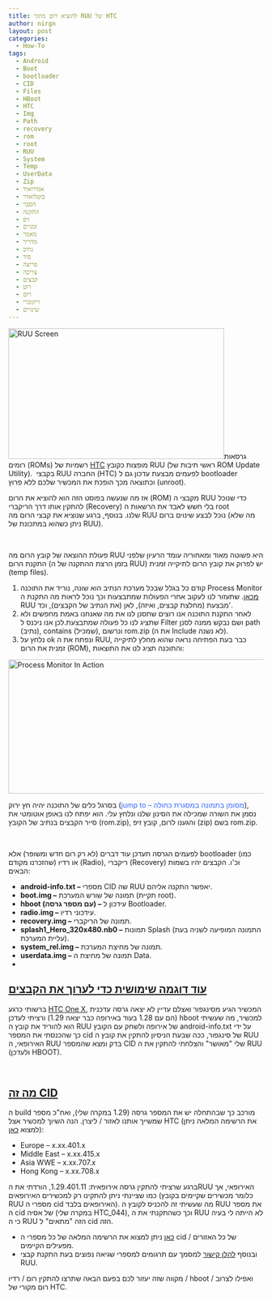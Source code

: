 ```yaml
---
title: להוציא רום מתוך RUU של HTC
author: nirgn
layout: post
categories:
  - How-To
tags:
  - Android
  - Boot
  - bootloader
  - CID
  - Files
  - HBoot
  - HTC
  - Img
  - Path
  - recovery
  - rom
  - root
  - RUU
  - System
  - Temp
  - UserData
  - Zip
  - אנדרואיד
  - בוטלואדר
  - הסבר
  - התקנה
  - זיפ
  - זמניים
  - מאמר
  - מדריך
  - נתיב
  - סיד
  - פריצה
  - צריבה
  - קבצים
  - רוט
  - רום
  - ריקוברי
  - שינויים
---
```

[<img class="alignleft wp-image-884" src="http://www.lifelongstudent.net/wp-content/uploads/2012/07/RUU_Screen.png" alt="RUU Screen" width="426" height="258" srcset="http://www.lifelongstudent.net/wp-content/uploads/2012/07/RUU_Screen.png 615w, http://www.lifelongstudent.net/wp-content/uploads/2012/07/RUU_Screen-300x181.png 300w" sizes="(max-width: 426px) 100vw, 426px" />](http://www.lifelongstudent.net/wp-content/uploads/2012/07/RUU_Screen.png)גרסאות רומים (ROMs) רשמיות של <a href="http://en.wikipedia.org/wiki/HTC" target="_blank">HTC</a> מופצות כקובץ RUU (ראשי תיבות של ROM Update Utility).  בקבצי RUU החברה (HTC) לפעמים מבצעת עדכון גם ל bootloader וכתוצאה מכך הופכת את המכשיר שלכם ללא פרוץ (unroot).

אז מה שנעשה בפוסט הזה הוא להוציא את הרום (ROM) מקבצי ה RUU כדי שנוכל להתקין אותו דרך הריקברי (Recovery) בלי חשש לאבד את הרשאות ה root שלנו. בנוסף, ברגע שנוציא את קבצי הרום מה RUU נוכל לבצע שינוים ברום (מה שלא ניתן כשהוא במתכונת של RUU).   
<!--more-->

&nbsp;

פעולת ההוצאה של קובץ הרום מה RUU היא פשוטה מאוד ומאחוריה עומד הרעיון שלפני התקנת הרום (בזמן הרצת ההתקנה של ה RUU) יש לפרוק את קובץ הרום לתיקייה זמנית (temp files).

  1. קודם כל בגלל שבכל מערכת הנתיב הוא שונה, נוריד את התוכנה Process Monitor <a href="http://technet.microsoft.com/en-us/sysinternals/bb896645.aspx" target="_blank">מכאן</a>. שתעזור לנו לעקוב אחרי הפעולות שמתבצעות וכך נוכל לראות מה התקנת ה RUU מבצעת (מחלצת קבצים, ואיזה), לאן (את הנתיב של הקבצים), וכד'.
  2. לאחר התקנת התוכנה אנו רוצים שתסנן לנו את מה שאנחנו באמת מחפשים ולא שתציג לנו כל פעולה שמתבצעת.לכן אנו ניכנס ל Filter ושם נבקש ממנה לסנן path (נתיב), contains (שמכיל), ונרשום rom.zip (את ה Include לא נשנה).
  3. נלחץ על ok ונפתח את ה RUU, כבר בעת הפתיחה נראה שהוא מחלץ לתיקייה זמנית את הרום (ROM), והתוכנה תציג לנו את התוצאות:

[<img class="aligncenter wp-image-887" src="http://www.lifelongstudent.net/wp-content/uploads/2012/07/Process_Monitor_In_Action.png" alt="Process Monitor In Action" width="700" height="265" srcset="http://www.lifelongstudent.net/wp-content/uploads/2012/07/Process_Monitor_In_Action.png 786w, http://www.lifelongstudent.net/wp-content/uploads/2012/07/Process_Monitor_In_Action-300x113.png 300w" sizes="(max-width: 700px) 100vw, 700px" />](http://www.lifelongstudent.net/wp-content/uploads/2012/07/Process_Monitor_In_Action.png)

בסרגל כלים של התוכנה יהיה חץ ירוק (<span style="color: #3366ff;">jump to &#8211; מסומן בתמונה במסגרת כחולה</span>), נסמן את השורה שמכילה את הסינון שלנו ונלחץ עלי. הוא יפתח לנו באופן אוטומטי את סייר הקבצים בנתיב של הקובץ (rom.zip), והגענו לרום, קובץ זיפ (zip) בשם rom.zip.

&nbsp;

לפעמים הגרסה תעדכן עוד דברים (לא רק רום חדש ומשופר) אלא bootloader (כמו שהזכרנו מקודם) או רדיו (Radio), ריקברי (Recovery) וכ'ו. הקבצים יהיו בשמות הבאים:

  * **android-info.txt &#8211;** מספרי CID שה RUU יאפשר התקנה אליהם.
  * **boot.img &#8211;** תמונה של שורש המערכת (תקיית root).
  * **hboot (עם מספר גרסה) &#8211;** עידכון ל Bootloader.
  * **radio.img &#8211;** עידכוני רדיו.
  * **recovery.img &#8211;** תמונה של הריקברי.
  * **splash1\_Hero\_320x480.nb0 &#8211;** תמונות Splash (התמונה המופיעה לשניה בעת עליית המערכת).
  * **system_rel.img &#8211;** תמונה של מחיצת המערכת.
  * **userdata.img &#8211;** תמונה של מחיצת ה Data.
  * 

## **<span style="text-decoration: underline;">עוד דוגמה שימושית כדי לערוך את הקבצים</span>**

ברשותי כרגע <a href="http://www.gsmarena.com/htc_one_x-4320.php" target="_blank">HTC One X</a>, המכשיר הגיע מסינגפור ואצלם עדיין לא יצאה גרסה עדכנית (הם עם 1.28 בעוד באירופה כבר יצאה 1.29) ורציתי לעדכן hboot למכשיר, מה שעשיתי הוא להוריד את קובץ ה RUU של אירופה ולשחק עם הקובץ android-info.txt על ידי כך שהכנסתי את המספר cid של סינגפור, ככה שבעת הניסיון להתקין את קובץ ה RUU האירופאי, ה RUU בדק ומצא שהמספר CID שלי "מאושר" והצלחתי להתקין את ה RUU (ולעדכן HBOOT).

&nbsp;

## <span style="text-decoration: underline;"><strong>מה זה CID</strong></span>

ה build מורכב כך שבהתחלה יש את המספר גרסה (1.29 במקרה שלי), ואח"כ מספר שמשייך אותנו לאזור / ליצרן. הנה השיוך למכשיר אצל HTC (את הרשימה המלאה ניתן למצוא <a href="http://forum.xda-developers.com/showthread.php?t=1665805" target="_blank">כאן</a>):

  * Europe &#8211; x.xx.401.x
  * Middle East &#8211; x.xx.415.x
  * Asia WWE &#8211; x.xx.707.x
  * Hong Kong &#8211; x.xx.708.x

ברגע שרציתי להתקין גרסה אירופאית: 1.29.401.11, הורדתי את הRUU האירופאי, אך כמו שציינתי ניתן להתקינו רק למכשירים האירופאים (כלומר מכשירים שקיימים בקובץ RUU מספרי ה cid האירופאים בלבד). מה שעשיתי זה להכניס לקובץ ה RUU את מספר ה cid של אסיה (במקרה שלי HTC_044), וכך כשהתקנתי את ה RUU לא הייתה לי בעיה כי ה RUU הזה "מתאים" ל cid הזה.

  * <a href="http://forum.xda-developers.com/showpost.php?p=10007960&postcount=206" target="_blank">כאן</a> ניתן למצוא את הרשימה המלאה של כל מספרי ה cid של כל האזורים / מפעילים הקיימים.
  * ובנוסף <a href="http://forum.xda-developers.com/wiki/RUU_Errors" target="_blank">להלן קישור</a> למסמך עם תרגומים למספרי שגיאה נפוצים בעת התקנת קבצי RUU.

מקווה שזה יעזור לכם בפעם הבאה שתרצו להתקין רום / רדיו / hboot / ואפילו לצרוב רום מקורי של HTC.